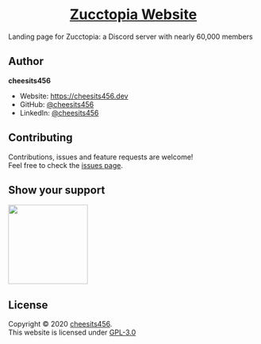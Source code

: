 <h1 align="center"><a href="https://zuccbot.xyz" target="_blank">Zucctopia Website</a></h1>

Landing page for Zucctopia: a Discord server with nearly 60,000 members

## Author

**cheesits456**

* Website: https://cheesits456.dev
* GitHub: [@cheesits456](https://github.com/cheesits456)
* LinkedIn: [@cheesits456](https://linkedin.com/in/cheesits456)

## Contributing

Contributions, issues and feature requests are welcome!<br />Feel free to check the [issues page](https://github.com/zuccbot/zuccbot.github.io/issues). 

## Show your support

<a href="https://www.patreon.com/cheesits456">
  <img src="https://c5.patreon.com/external/logo/become_a_patron_button@2x.png" width="160">
</a>

## License

Copyright © 2020 [cheesits456](https://cheesits456.dev).<br />
This website is licensed under [GPL-3.0](https://github.com/zuccbot/zuccbot.github.io/blob/master/LICENSE)
